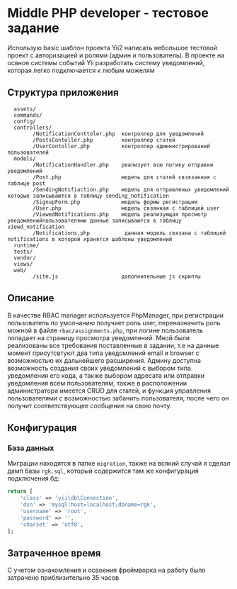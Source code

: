 Middle PHP developer - тестовое задание
============================

Использую basic шаблон проекта Yii2 написать небольшое тестовой проект с авторизацией и ролями (админ и пользователь). 
В проекте на освное системы событий Yii разработать систему уведомлений, которая легко подключается к любым можелям


Структура приложения
--------------------

      assets/            
      commands/           
      config/             
      controllers/        
            /NotificationConttoler.php  контроллер для уведомлений
            /PostsContoller.php         контроллер статей
            /UserContoller.php          контроллер администрирований пользователей      
      models/             
            /NotificationHandler.php    реализует всю логику отправки уведомлений
            /Post.php                   модель для статей свзязанная с таблице post
            /SendingNotifiaction.php    модель для отправленых уведомлений которые записываются в таблицу sending_notification
            /SignupForm.php             модель формы регистрации
            /User.php                   модель свзянная с таблицей user
            /ViewedNotifications.php    модель реализующая просмотр уведомленийпользователями данные записываются в таблицу viewd_notification
            /Notifications.php           данная модель связана с таблицей notifications в которой хранятся шаблоны уведомлений
      runtime/            
      tests/              
      vendor/             
      views/             
      web/
            /site.js                    дополнительные js скрипты          



Описание
--------
В качестве RBAC manager используется PhpManager, при регистрации пользователь по умолчанию получает роль user, переназначить роль можной в файле `rbac/assignments.php`,
при логине пользователь попадает на страницу просмотра уведомлений.
Мной были реализованы все требования поставленные в задании, т.е на данные момент присутсвтуют два типа уведомлений email и browser с возможностью их дальнейшего расширения.
Админу доступна возможность создания своих уведомлений с выбором типа уведомления его кода, а также выбором адресата или отправки уведомления всем пользователям, 
также в расположении администратора имеется CRUD для статей, и функция управления пользователями с возможностью забанить пользователя, после чего он получит соответствующее сообщение на свою почту.


Конфигурация
------------

### База данных
Миграции находятся в папке `migration`, также на всякий случай я сделал дамп базы `rgk.sql`, который содержится там же
конфигурация подключения  бд:

```php
return [
    'class' => 'yii\db\Connection',
    'dsn' => 'mysql:host=localhost;dbname=rgk',
    'username' => 'root',
    'password' => '',
    'charset' => 'utf8',
];
```

Затраченное время
-----------------

С учетом ознакомления и освоения фреймворка на работу было затрачено приблизительно 35 часов